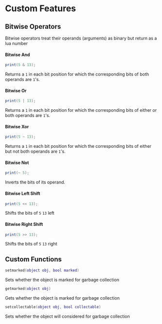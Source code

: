# Custom Features

## Bitwise Operators
Bitwise operators treat their operands (arguments) as binary but return as a lua number

#### Bitwise And
```lua
print(5 & 13);
```
Returns a `1` in each bit position for which the corresponding bits of both operands are `1`'s.

#### Bitwise Or
```lua
print(5 | 13);
```
Returns a `1` in each bit position for which the corresponding bits of either or both operands are `1`'s.

#### Bitwise Xor
```lua
print(5 ~ 13);
```
Returns a `1` in each bit position for which the corresponding bits of either but not both operands are `1`'s.

#### Bitwise Not
```lua
print(~ 5);
```
Inverts the bits of its operand.

#### Bitwise Left Shift
```lua
print(5 << 13);
```
Shifts the bits of `5` `13` left

#### Bitwise Right Shift
```lua
print(5 >> 13);
```
Shifts the bits of `5` `13` right

## Custom Functions

```lua
setmarked(object obj, bool marked)
```
Sets whether the object is marked for garbage collection
```lua
getmarked(object obj)
```
Gets whether the object is marked for garbage collection
```lua
setcollectable(object obj, bool collectable)
```
Sets whether the object will considered for garbage collection
